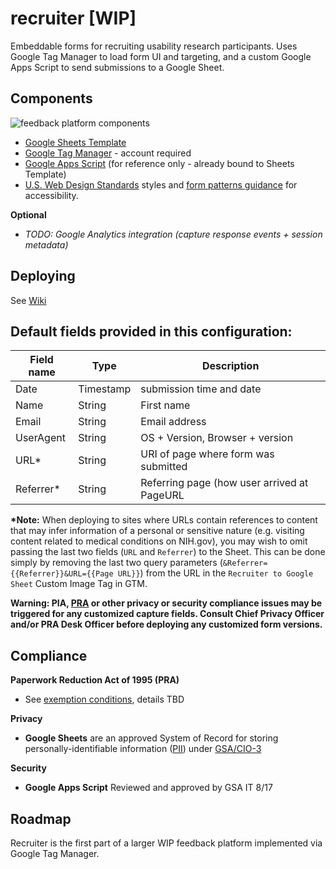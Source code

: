 # recruiter [WIP]
Embeddable forms for recruiting usability research participants. Uses Google Tag Manager to load form UI and targeting, and a custom Google Apps Script to send submissions to a Google Sheet.

## Components

![feedback platform components](https://gsa.github.io/recruiter/Feedback_Platform_Components.svg)


 - [Google Sheets Template](https://docs.google.com/a/gsa.gov/spreadsheets/d/1_de-8lkbxPAy0ovb_WH22EI03vX8ZnuZhhiXnXWvxpQ/copy)
 - [Google Tag Manager](https://tagmanager.google.com) - account required
 - [Google Apps Script](https://script.google.com/a/gsa.gov/d/1CSUCE9JHkMOutafCJxw3NTQ-J3n3PZlF0Z9UEJae9KxIlcq_AkWTXsEa/edit?usp=sharing) (for reference only - already bound to Sheets Template)
 - [U.S. Web Design Standards](https://standards.usa.gov/) styles and [form patterns guidance](https://standards.usa.gov/components/form-templates/) for accessibility.

 **Optional**
 - _TODO: Google Analytics integration (capture response events + session metadata)_


## Deploying
See [Wiki](https://github.com/GSA/recruiter/wiki/Deploying)

## Default fields provided in this configuration:

 | Field name | Type | Description |
 | ---------- | ---- | ----------- |
 | Date | Timestamp | submission time and date |
 | Name | String | First name |
 | Email | String | Email address |
 | UserAgent | String | OS + Version, Browser + version |
 | URL* | String | URI of page where form was submitted |
 | Referrer* | String | Referring page (how user arrived at PageURL |

**\*Note:** When deploying to sites where URLs contain references to content that may infer information of a personal or sensitive nature (e.g. visiting content related to medical conditions on NIH.gov), you may wish to omit passing the last two fields (`URL` and `Referrer`) to the Sheet. This can be done simply by removing the last two query parameters (`&Referrer={{Referrer}}&URL={{Page URL}}`) from the URL in the `Recruiter to Google Sheet` Custom Image Tag in GTM.

 **Warning: PIA, [PRA](https://www.usability.gov/how-to-and-tools/guidance/pra-overview.html) or other privacy or security compliance issues may be triggered for any customized capture fields. Consult Chief Privacy Officer and/or PRA Desk Officer before deploying any customized form versions.**
 
 ## Compliance
 
 **Paperwork Reduction Act of 1995 (PRA)** 
 - See [exemption conditions](https://obamawhitehouse.archives.gov/sites/default/files/omb/inforeg/pra_flexibilities_memo_7_22_16_finalI.pdf), details TBD
 
 **Privacy**
 - **Google Sheets** are an approved System of Record for storing personally-identifiable information ([PII](https://www.gsa.gov/portal/content/104256)) under [GSA/CIO-3](https://www.federalregister.gov/documents/2014/08/12/2014-19071/privacy-act-of-1974-notice-of-an-updated-system-of-records)

**Security**
 - **Google Apps Script** Reviewed and approved by GSA IT 8/17

## Roadmap
Recruiter is the first part of a larger WIP feedback platform implemented via Google Tag Manager.



